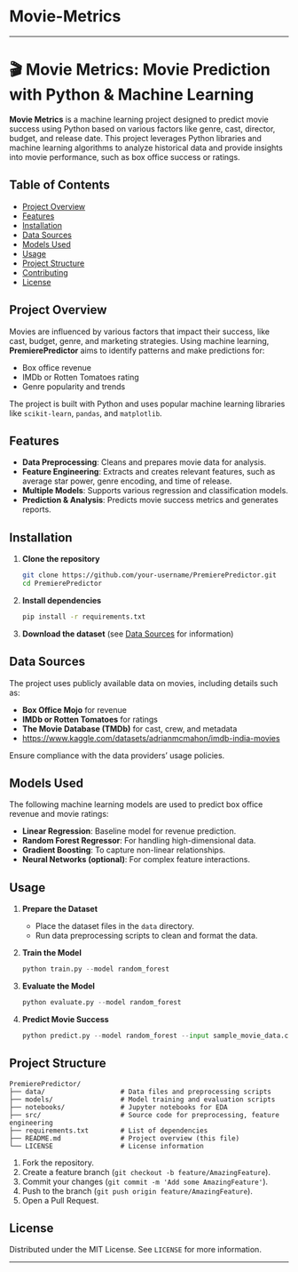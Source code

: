 # Movie-Metrics
---

# 🎬 Movie Metrics: Movie Prediction with Python & Machine Learning

**Movie Metrics** is a machine learning project designed to predict movie success using Python based on various factors like genre, cast, director, budget, and release date. This project leverages Python libraries and machine learning algorithms to analyze historical data and provide insights into movie performance, such as box office success or ratings.

## Table of Contents
- [Project Overview](#project-overview)
- [Features](#features)
- [Installation](#installation)
- [Data Sources](#data-sources)
- [Models Used](#models-used)
- [Usage](#usage)
- [Project Structure](#project-structure)
- [Contributing](#contributing)
- [License](#license)

## Project Overview
Movies are influenced by various factors that impact their success, like cast, budget, genre, and marketing strategies. Using machine learning, **PremierePredictor** aims to identify patterns and make predictions for:
- Box office revenue
- IMDb or Rotten Tomatoes rating
- Genre popularity and trends

The project is built with Python and uses popular machine learning libraries like `scikit-learn`, `pandas`, and `matplotlib`.

## Features
- **Data Preprocessing**: Cleans and prepares movie data for analysis.
- **Feature Engineering**: Extracts and creates relevant features, such as average star power, genre encoding, and time of release.
- **Multiple Models**: Supports various regression and classification models.
- **Prediction & Analysis**: Predicts movie success metrics and generates reports.

## Installation
1. **Clone the repository**
    ```bash
    git clone https://github.com/your-username/PremierePredictor.git
    cd PremierePredictor
    ```

2. **Install dependencies**
    ```bash
    pip install -r requirements.txt
    ```

3. **Download the dataset** (see [Data Sources](#data-sources) for information)

## Data Sources
The project uses publicly available data on movies, including details such as:
- **Box Office Mojo** for revenue
- **IMDb or Rotten Tomatoes** for ratings
- **The Movie Database (TMDb)** for cast, crew, and metadata
- https://www.kaggle.com/datasets/adrianmcmahon/imdb-india-movies

Ensure compliance with the data providers’ usage policies.

## Models Used
The following machine learning models are used to predict box office revenue and movie ratings:
- **Linear Regression**: Baseline model for revenue prediction.
- **Random Forest Regressor**: For handling high-dimensional data.
- **Gradient Boosting**: To capture non-linear relationships.
- **Neural Networks (optional)**: For complex feature interactions.

## Usage
1. **Prepare the Dataset**
   - Place the dataset files in the `data` directory.
   - Run data preprocessing scripts to clean and format the data.

2. **Train the Model**
    ```python
    python train.py --model random_forest
    ```

3. **Evaluate the Model**
    ```python
    python evaluate.py --model random_forest
    ```

4. **Predict Movie Success**
    ```python
    python predict.py --model random_forest --input sample_movie_data.csv
    ```

## Project Structure
```plaintext
PremierePredictor/
├── data/                   # Data files and preprocessing scripts
├── models/                 # Model training and evaluation scripts
├── notebooks/              # Jupyter notebooks for EDA
├── src/                    # Source code for preprocessing, feature engineering
├── requirements.txt        # List of dependencies
├── README.md               # Project overview (this file)
└── LICENSE                 # License information
```

1. Fork the repository.
2. Create a feature branch (`git checkout -b feature/AmazingFeature`).
3. Commit your changes (`git commit -m 'Add some AmazingFeature'`).
4. Push to the branch (`git push origin feature/AmazingFeature`).
5. Open a Pull Request.

## License
Distributed under the MIT License. See `LICENSE` for more information.

---
